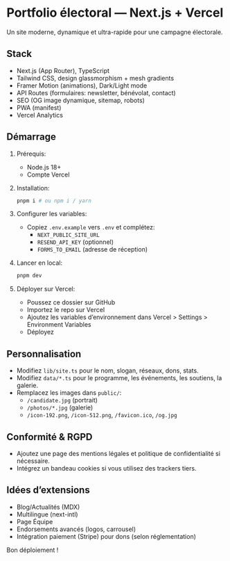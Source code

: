 # Portfolio électoral — Next.js + Vercel

Un site moderne, dynamique et ultra-rapide pour une campagne électorale.

## Stack
- Next.js (App Router), TypeScript
- Tailwind CSS, design glassmorphism + mesh gradients
- Framer Motion (animations), Dark/Light mode
- API Routes (formulaires: newsletter, bénévolat, contact)
- SEO (OG image dynamique, sitemap, robots)
- PWA (manifest)
- Vercel Analytics

## Démarrage

1. Prérequis:
   - Node.js 18+
   - Compte Vercel

2. Installation:
   ```bash
   pnpm i # ou npm i / yarn
   ```

3. Configurer les variables:
   - Copiez `.env.example` vers `.env` et complétez:
     - `NEXT_PUBLIC_SITE_URL`
     - `RESEND_API_KEY` (optionnel)
     - `FORMS_TO_EMAIL` (adresse de réception)

4. Lancer en local:
   ```bash
   pnpm dev
   ```

5. Déployer sur Vercel:
   - Poussez ce dossier sur GitHub
   - Importez le repo sur Vercel
   - Ajoutez les variables d’environnement dans Vercel > Settings > Environment Variables
   - Déployez

## Personnalisation
- Modifiez `lib/site.ts` pour le nom, slogan, réseaux, dons, stats.
- Modifiez `data/*.ts` pour le programme, les événements, les soutiens, la galerie.
- Remplacez les images dans `public/`:
  - `/candidate.jpg` (portrait)
  - `/photos/*.jpg` (galerie)
  - `/icon-192.png`, `/icon-512.png`, `/favicon.ico`, `/og.jpg`

## Conformité & RGPD
- Ajoutez une page des mentions légales et politique de confidentialité si nécessaire.
- Intégrez un bandeau cookies si vous utilisez des trackers tiers.

## Idées d’extensions
- Blog/Actualités (MDX)
- Multilingue (next-intl)
- Page Équipe
- Endorsements avancés (logos, carrousel)
- Intégration paiement (Stripe) pour dons (selon réglementation)

Bon déploiement !